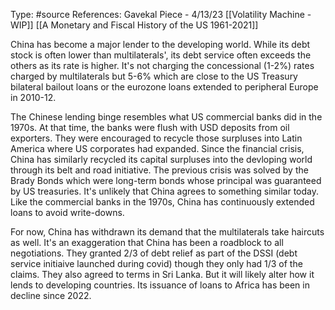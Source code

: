 Type: #source 
References:
Gavekal Piece - 4/13/23
[[Volatility Machine - WIP]]
[[A Monetary and Fiscal History of the US 1961-2021]]

China has become a major lender to the developing world. While its debt stock is often lower than multilaterals', its debt service often exceeds the others as its rate is higher. It's not charging the concessional (1-2%) rates charged by multilaterals but 5-6% which are close to the US Treasury bilateral bailout loans or the eurozone loans extended to peripheral Europe in 2010-12.

The Chinese lending binge resembles what US commercial banks did in the 1970s. At that time, the banks were flush with USD deposits from oil exporters. They were encouraged to recycle those surpluses into Latin America where US corporates had expanded. Since the financial crisis, China has similarly recycled its capital surpluses into the devloping world through its belt and road initiative. The previous crisis was solved by the Brady Bonds which were long-term bonds whose principal was guaranteed by US treasuries. It's unlikely that China agrees to something similar today. Like the commercial banks in the 1970s, China has continuously extended loans to avoid write-downs. 

For now, China has withdrawn its demand that the multilaterals take haircuts as well. It's an exaggeration that China has been a roadblock to all negotiations. They granted 2/3 of debt relief as part of the DSSI (debt service initiaive launched during covid) though they only had 1/3 of the claims. They also agreed to terms in Sri Lanka. But it will likely alter how it lends to developing countries. Its issuance of loans to Africa has been in decline since 2022. 